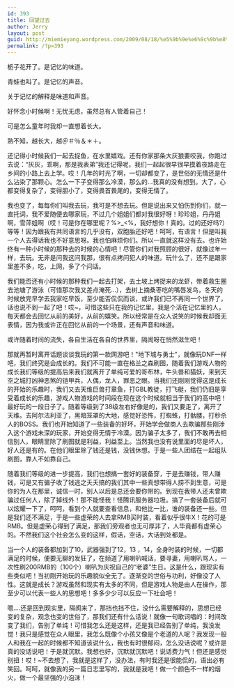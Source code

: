 ```yaml
---
id: 393
title: 回望过去
author: Jerry
layout: post
guid: http://miemieyang.wordpress.com/2009/08/18/%e5%9b%9e%e6%9c%9b%e8%bf%87%e5%8e%bb
permalink: /?p=393
---
```

栀子花开了。是记忆的味道。 ­

青蛙也叫了。是记忆的声音。 ­

关于记忆的解释是味道和声音。 ­

好怀念小时候啊！无忧无虑，虽然总有人管着自己！­

可是怎么童年时我却一直想着长大。 ­

熟不知，越长大，越＠＃％＆＊＋。 ­

还记得小时候我们一起去捉鱼，在水里嬉戏。还有你家那条大灰狼要咬我，你跑过去说：“灰灰，乖啊，那是我表弟”我还记得呢，我们一起起很早很早摸着夜路走在乡间的小路上去上学。哎！几年的时光了啊，一切却都变了，是世俗的无情还是什么沾染了那颗心。怎么一下子变得那么冷漠，那么的&#8230;我真的没有想到。大了，心都变得复杂了，变得胆小了，变得畏首畏尾的，变得无情了。­

我也变了，每每你们叫我去玩，我可是不想去玩。但是说出来又怕伤到你们，就一直托词，我不爱随便去哪家玩，不过几个姐姐们都对我很好呀！珍珍姐，丹丹姐啊，雪萍姐啊（哎！可是你在哪里呢？%>_<%，我好想你！真的。过的还好吗?）等等！因为跟我有共同语言的几乎没有，双胞胎还好吧！呵呵，有语言！但是叫我一个人去得话我也不好意思呀。我也怕麻烦你们。所以一直就这样没有去。也许始终有一种小时候的那种去的时候的心情吧！尽管你们对我照顾的很好，就像过年一样，去玩。无非是问我这问我那，很有点拷问犯人的味道。玩什么了，还不是跟家里差不多，吃，上网，多了个问话。­

我们能否还有小时候的那种我们一起去打架，去土坡上烤捉来的龙虾，带着救生圈去池塘了游泳（可惜那次我又差点淹死&#8230;），去树上摘桑枣吃的嘴唇发乌，冬天的时候放完早学去我家吃早饭，至少能否侃侃而谈，或许我们已不再同一个世界了，话也说不到一起了吧！哎~，可惜这些只在我的记忆里，我是个活在记忆里的人，每天都会去回忆从前的美好，从前的嬉笑。所以经常是在众人说笑的时候我却面无表情，因为我或许正在回忆从前的一个场景，还有声音和味道。­

或许随着时间的流失，各自生活在各自的世界里，隔阂呀在悄然滋生吧！­

那就再暂时离开话题谈谈我玩的第一款网游吧！"地下城与勇士"，就像玩DNF一样吧，我们终究是会成长的。我们不可能一直在格兰之森刷图，随着我们游戏人物的成长我们等级的提高后来我们就离开了单纯可爱的哥布林，牛头兽和猫妖，来到天空之城打凶神恶煞的铠甲兵，人偶，龙人，罪恶之眼。当我们还刚刚觉得这是成长的开始的乐趣时，我们又去天维巨兽打章鱼，打GBL教徒，打飞艇，我们仍旧是享受着成长的乐趣，游戏人物游戏的时间段在现在这个时候就相当于我们的高中吧！最好玩的一段日子了。随着等级到了38级左右好像是的，我们又要走了，离开了天维。去阿尔法利亚了，黑暗笼罩的大地，感觉好恐怖，打蜘蛛，打骷髅，打秒杀人的BOSS。我们也开始知道了一些装备的好坏，开始学会做商人去欺骗那些刚涉入这个游戏未深的玩家，开始变得无情于冷漠。因为骗子太多了，我们不敢再去相信别人，眼睛里除了刷图就是利益，利益至上。当然我也没有说里面的尽是坏人，好人还是有的。在他们眼里除了钱还是钱，没钱休想。于是一些人团结在一起组队刷图，靠人不如靠自己。­

随着我们等级的进一步提高，我们也想搞一套好的装备穿，于是去赚钱，带人赚钱，可是又有骗子收了钱逃之夭夭搞的我们其中一些真想带得人捞不到生意，可是你的为人在那里，诚信一时，别人以后是总还会要你带的。到现在我带人还未曾欺骗过任何人，除了掉线外！那不能怪我！怪腾讯服务器垃圾。搞了一套装备后就可以炫耀一下了，呵呵，看到个人就要查看信息，和他比一比，谁的装备还一些。但是我们还不满足，于是一些虚荣的人去拿RMB买时装，看着似乎很牛X！花的可是RMB。但是虚荣心得到了满足，那我们旁观者也无可厚非了，人毕竟都有虚荣心的。不然我们这个社会怎么变的这样，假话，空话，大话到处都是。­

当一个人的装备都加到了10，武器强到了12，13 ，14，全身时装的时候，一切都满足的时候，便要无聊的发狂了，在频道了用喇叭喊话，要寻妻，用喇叭骂人，一次性刷200RMB的（100个）喇叭为庆祝自己的“老婆”生日。这是什么，跟现实有些类似吧！当初刚开始玩的乐趣貌似全无了。逐渐变的世俗与功利，好像没了人性。这就是成长？游戏虽然和现实有太多的不同，但是游戏人物是由人在操作，那至少可以代表一些人的思想吧！多多少少可以反应一下社会吧！­

嗯&#8230;.还是回到现实里，隔阂来了，那挡也挡不住，没什么需要解释的，思想已经变的复杂，观念也变的世俗了，那我们还有什么话说！就像一句歌词唱的：时间改变了我们，告别了单纯！可惜我怎么还是这样，还是我已经告别了单纯，我没发觉！我只是感觉在众人眼里，我怎么既像个小孩又像是个老道的人呢？我发现一般人和我在一起的时候都不知道该说什么，我也有时很郁闷，怎么没话说呢？或许是真的没话说吧！于是就沉默。我想也好，沉默就沉默吧！说话费力气！但还是感觉别扭！哎！~不去想了，我就是这样了，没办法，有时我还是很能侃的，语出必有笑回。呵呵，就像我的另一篇日志里写的，我就是我吧！做一个颜色不一样的烟火，做一个最坚强的小泡沫！­